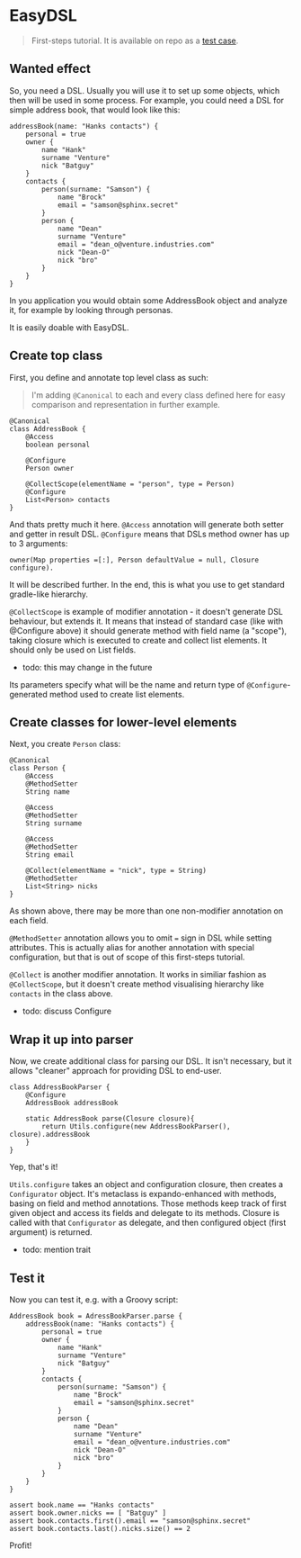 # EasyDSL

> First-steps tutorial. It is available on repo as a [test case](src/test/groovy/can/i/has/easy_dsl/addressBook/Example.groovy).

## Wanted effect

So, you need a DSL.
Usually you will use it to set up some objects, which then will be used in some process.
For example, you could need a DSL for simple address book, that would look like this:

    addressBook(name: "Hanks contacts") {
        personal = true
        owner {
            name "Hank"
            surname "Venture"
            nick "Batguy"
        }
        contacts {
            person(surname: "Samson") {
                name "Brock"
                email = "samson@sphinx.secret"
            }
            person {
                name "Dean"
                surname "Venture"
                email = "dean_o@venture.industries.com"
                nick "Dean-O"
                nick "bro"
            }
        }
    }

In you application you would obtain some AddressBook object and analyze it, for example by looking through personas.

It is easily doable with EasyDSL.

## Create top class

First, you define and annotate top level class as such:

> I'm adding `@Canonical` to each and every class defined here for easy comparison and representation in further example.

    @Canonical
    class AddressBook {
        @Access
        boolean personal
        
        @Configure
        Person owner
    
        @CollectScope(elementName = "person", type = Person)
        @Configure
        List<Person> contacts
    }

And thats pretty much it here. 
`@Access` annotation will generate both setter and getter in result DSL.
`@Configure` means that DSLs method owner has up to 3 arguments:
 
    owner(Map properties =[:], Person defaultValue = null, Closure configure).

It will be described further. In the end, this is what you use to get standard gradle-like hierarchy.
 
`@CollectScope` is example of modifier annotation - it doesn't generate DSL behaviour, but extends it.
It means that instead of standard case (like with @Configure above) it should generate method with field name 
(a "scope"), taking closure which is executed to create and collect list elements.
It should only be used on List fields. 

* todo: this may change in the future

Its parameters specify what will be the name and return type of `@Configure`-generated method used to create list elements.

## Create classes for lower-level elements

Next, you create `Person` class:

    @Canonical
    class Person {
        @Access
        @MethodSetter
        String name

        @Access
        @MethodSetter
        String surname

        @Access
        @MethodSetter
        String email

        @Collect(elementName = "nick", type = String)
        @MethodSetter
        List<String> nicks
    }

As shown above, there may be more than one non-modifier annotation on each field.

`@MethodSetter` annotation allows you to omit `=` sign in DSL while setting attributes.
This is actually alias for another annotation with special configuration, but that is out of scope of 
this first-steps tutorial.

`@Collect` is another modifier annotation.
It works in similiar fashion as `@CollectScope`, but it doesn't create method visualising hierarchy like `contacts` in 
the class above.

* todo: discuss Configure
 
## Wrap it up into parser

Now, we create additional class for parsing our DSL. 
It isn't necessary, but it allows "cleaner" approach for providing DSL to end-user.
  
    class AddressBookParser {
        @Configure
        AddressBook addressBook
        
        static AddressBook parse(Closure closure){
            return Utils.configure(new AddressBookParser(), closure).addressBook
        }
    }
    
Yep, that's it!

`Utils.configure` takes an object and configuration closure, then creates a `Configurator` object.
It's metaclass is expando-enhanced with methods, basing on field and method annotations.
Those methods keep track of first given object and access its fields and delegate to its methods.
Closure is called with that `Configurator` as delegate, and then configured object (first argument) is returned.

* todo: mention trait

## Test it

Now you can test it, e.g. with a Groovy script:

    AddressBook book = AdressBookParser.parse {
        addressBook(name: "Hanks contacts") {
            personal = true
            owner {
                name "Hank"
                surname "Venture"
                nick "Batguy"
            }
            contacts {
                person(surname: "Samson") {
                    name "Brock"
                    email = "samson@sphinx.secret"
                }
                person {
                    name "Dean"
                    surname "Venture"
                    email = "dean_o@venture.industries.com"
                    nick "Dean-O"
                    nick "bro"
                }
            }
        }
    }
     
    assert book.name == "Hanks contacts"
    assert book.owner.nicks == [ "Batguy" ]
    assert book.contacts.first().email == "samson@sphinx.secret"
    assert book.contacts.last().nicks.size() == 2
    
Profit!
